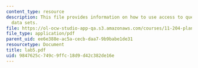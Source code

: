 ```yaml
---
content_type: resource
description: This file provides information on how to use access to query multiple
  data sets.
file: https://ol-ocw-studio-app-qa.s3.amazonaws.com/courses/11-204-planning-communications-and-digital-media-fall-2004/9847625c749c9ffc18d9d42c382de16e_lab5.pdf
file_type: application/pdf
parent_uid: ee6e388e-ac5a-cecb-daa7-9b9babe1de31
resourcetype: Document
title: lab5.pdf
uid: 9847625c-749c-9ffc-18d9-d42c382de16e
---
```

